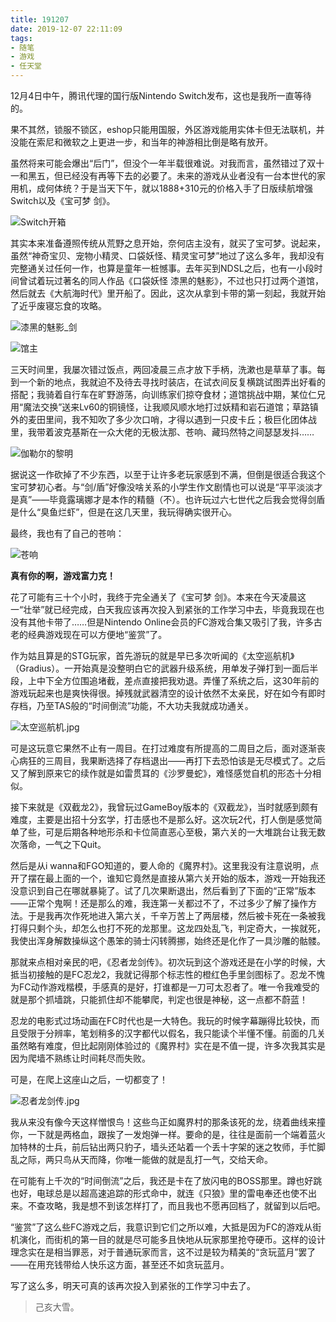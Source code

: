 ```yaml
---
title: 191207
date: 2019-12-07 22:11:09
tags:
- 随笔
- 游戏
- 任天堂
---
```

12月4日中午，腾讯代理的国行版Nintendo Switch发布，这也是我所一直等待的。

果不其然，锁服不锁区，eshop只能用国服，外区游戏能用实体卡但无法联机，并没能在索尼和微软之上更进一步，和当年的神游相比倒是略有放开。

虽然将来可能会爆出“后门”，但没个一年半载很难说。对我而言，虽然错过了双十一和黑五，但已经没有再等下去的必要了。未来的游戏从业者没有一台本世代的家用机，成何体统？于是当天下午，就以1888+310元的价格入手了日版续航增强Switch以及《宝可梦 剑》。

![Switch开箱](https://raw.githubusercontent.com/Macyrate/Macyrate.github.io/photo/Switch%E5%BC%80%E7%AE%B1.jpg)

其实本来准备遵照传统从荒野之息开始，奈何店主没有，就买了宝可梦。说起来，虽然“神奇宝贝、宠物小精灵、口袋妖怪、精灵宝可梦”地过了这么多年，我却没有完整通关过任何一作，也算是童年一桩憾事。去年买到NDSL之后，也有一小段时间曾试着玩过著名的同人作品《口袋妖怪 漆黑的魅影》，不过也只打过两个道馆，然后就去《大航海时代》里开船了。因此，这次从拿到卡带的第一刻起，我就开始了近乎废寝忘食的攻略。

![漆黑的魅影_剑](https://raw.githubusercontent.com/Macyrate/Macyrate.github.io/photo/%E6%BC%86%E9%BB%91%E7%9A%84%E9%AD%85%E5%BD%B1_%E5%89%91.jpg)

<!-- more -->

![馆主](https://raw.githubusercontent.com/Macyrate/Macyrate.github.io/photo/%E9%A6%86%E4%B8%BB.jpg)

三天时间里，我屡次错过饭点，两回凌晨三点才放下手柄，洗漱也是草草了事。每到一个新的地点，我就迫不及待去寻找时装店，在试衣间反复横跳试图弄出好看的搭配；我骑着自行车在旷野游荡，向训练家们掠夺食材；道馆挑战中期，某位仁兄用“魔法交换”送来Lv60的铜镜怪，让我顺风顺水地打过妖精和岩石道馆；草路镇外的麦田里间，我不知吹了多少次口哨，才得以遇到一只皮卡丘；极巨化团体战里，我带着波克基斯在一众大佬的无极汰那、苍响、藏玛然特之间瑟瑟发抖……

![伽勒尔的黎明](https://raw.githubusercontent.com/Macyrate/Macyrate.github.io/photo/%E4%BC%BD%E5%8B%92%E5%B0%94%E7%9A%84%E9%BB%8E%E6%98%8E.jpg)

据说这一作砍掉了不少东西，以至于让许多老玩家感到不满，但倒是很适合我这个宝可梦初心者。与“剑/盾”好像没啥关系的小学生作文剧情也可以说是“平平淡淡才是真”——毕竟露璃娜才是本作的精髓（不）。也许玩过六七世代之后我会觉得剑盾是什么“臭鱼烂虾”，但是在这几天里，我玩得确实很开心。

最终，我也有了自己的苍响：

![苍响](https://raw.githubusercontent.com/Macyrate/Macyrate.github.io/photo/%E8%8B%8D%E5%93%8D.jpg)

**真有你的啊，游戏富力克！**

花了可能有三十个小时，我终于完全通关了《宝可梦 剑》。本来在今天凌晨这一“壮举”就已经完成，白天我应该再次投入到紧张的工作学习中去，毕竟我现在也没有其他卡带了……但是Nintendo Online会员的FC游戏合集又吸引了我，许多古老的经典游戏现在可以方便地“鉴赏”了。

作为姑且算是的STG玩家，首先游玩的就是早已多次听闻的《太空巡航机》（Gradius）。一开始真是没整明白它的武器升级系统，用单发子弹打到一面后半段，上中下全方位围追堵截，差点直接把我劝退。弄懂了系统之后，这30年前的游戏玩起来也是爽快得很。掉残就武器清空的设计依然不太亲民，好在如今有即时存档，乃至TAS般的“时间倒流”功能，不大功夫我就成功通关。

![太空巡航机.jpg](https://raw.githubusercontent.com/Macyrate/Macyrate.github.io/photo/%E5%A4%AA%E7%A9%BA%E5%B7%A1%E8%88%AA%E6%9C%BA.jpg)

可是这玩意它果然不止有一周目。在打过难度有所提高的二周目之后，面对逐渐丧心病狂的三周目，我果断选择了存档退出——再打下去恐怕该是无尽模式了。之后又了解到原来它的续作就是如雷贯耳的《沙罗曼蛇》，难怪感觉自机的形态十分相似。

接下来就是《双截龙2》，我曾玩过GameBoy版本的《双截龙》，当时就感到颇有难度，主要是出招十分玄学，打击感也不是那么好。这次玩2代，打人倒是感觉简单了些，可是后期各种地形杀和卡位简直恶心至极，第六关的一大堆跳台让我无数次落命，一气之下Quit。

然后是从i wanna和FGO知道的，要人命的《魔界村》。这里我没有注意说明，点开了摆在最上面的一个，谁知它竟然是直接从第六关开始的版本，游戏一开始我还没意识到自己在哪就暴毙了。试了几次果断退出，然后看到了下面的“正常”版本——正常个鬼啊！还是那么的难，我连第一关都过不了，不过多少了解了操作方法。于是我再次作死地进入第六关，千辛万苦上了两层楼，然后被卡死在一条被我打得只剩个头，却怎么也打不死的龙那里。这龙四处乱飞，判定奇大，一挨就死，我使出浑身解数操纵这个愚笨的骑士闪转腾挪，始终还是化作了一具沙雕的骷髅。

那就来点相对亲民的吧，《忍者龙剑传》。初次玩到这个游戏还是在小学的时候，大抵当初接触的是FC忍龙2，我就记得那个标志性的橙红色手里剑图标了。忍龙不愧为FC动作游戏楷模，手感真的是好，打谁都是一刀可太忍者了。唯一令我难受的就是那个抓墙跳，只能抓住却不能攀爬，判定也很是神秘，这一点都不蔚蓝！

忍龙的电影式过场动画在FC时代也是一大特色。我玩的时候字幕蹦得比较快，而且受限于分辨率，笔划稍多的汉字都代以假名，我只能读个半懂不懂。前面的几关虽然略有难度，但比起刚刚体验过的《魔界村》实在是不值一提，许多次我其实是因为爬墙不熟练让时间耗尽而失败。

可是，在爬上这座山之后，一切都变了！

![忍者龙剑传.jpg](https://raw.githubusercontent.com/Macyrate/Macyrate.github.io/photo/%E5%BF%8D%E8%80%85%E9%BE%99%E5%89%91%E4%BC%A0.jpg)

我从来没有像今天这样憎恨鸟！这些鸟正如魔界村的那条该死的龙，绕着曲线来撞你，一下就是两格血，跟挨了一发炮弹一样。要命的是，往往是面前一个端着蓝火加特林的士兵，前后钻出两只豹子，墙头还站着一个丢十字架的迷之牧师，手忙脚乱之际，两只鸟从天而降，你唯一能做的就是乱打一气，交给天命。

在可能有上千次的“时间倒流”之后，我还是卡在了放闪电的BOSS那里。蹲也好跳也好，电球总是以超高速追踪的形式命中，就连《只狼》里的雷电奉还也使不出来。不查攻略，我是想不到该怎样打了，而且我也不愿再回档了，就留到以后吧。

“鉴赏”了这么些FC游戏之后，我意识到它们之所以难，大抵是因为FC的游戏从街机演化，而街机的第一目的就是尽可能多且快地从玩家那里抢夺硬币。这样的设计理念实在是相当罪恶，对于普通玩家而言，这不过是较为精美的“贪玩蓝月”罢了——在用充钱带给人快乐这方面，甚至还不如贪玩蓝月。

写了这么多，明天可真的该再次投入到紧张的工作学习中去了。

> 己亥大雪。